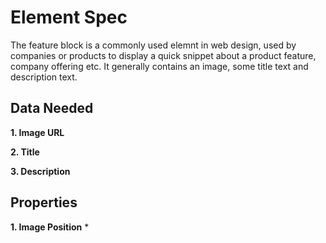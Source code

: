 #  Element Spec

The feature block is a commonly used elemnt in web design, used by companies or products to display a quick snippet about a product feature, company offering etc. It generally contains an image, some title text and description text.

## Data Needed

**1. Image URL**

**2. Title**

**3. Description**


## Properties

**1. Image Position**
* 
